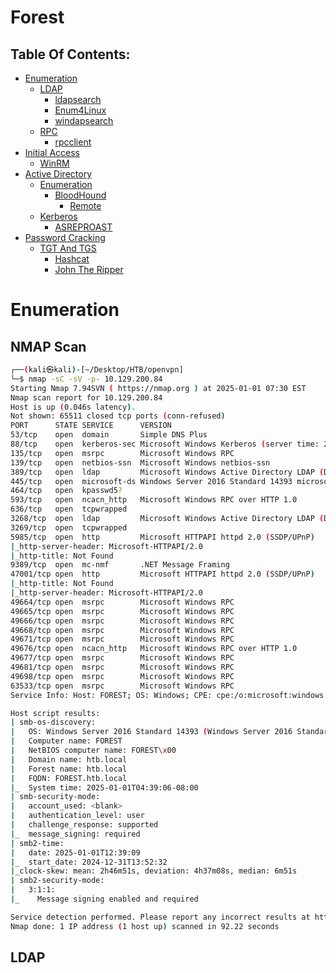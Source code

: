 # Forest

## Table Of Contents:
<!--ts-->
  * [Enumeration](#enumeration)
    * [LDAP](#ldap)
      * [ldapsearch](#ldapsearch)
      * [Enum4Linux](#enum4linux)
      * [windapsearch](#windapsearch)
    * [RPC](#rpc)
      * [rpcclient](#rpcclient)
 * [Initial Access](#initial-access)
   * [WinRM](#winrm)
 * [Active Directory](#active-directory)
   * [Enumeration](#enumeration)
     * [BloodHound](#bloodhound)
       * [Remote](#remote)
   * [Kerberos](#kerberos)
     * [ASREPROAST](#asreproast)
* [Password Cracking](#password-cracking)
  * [TGT And TGS](#tgt-and-tgs)
    * [Hashcat](#hashcat)
    * [John The Ripper](#john-the-ripper)
<!--te-->

# **Enumeration**

## **NMAP Scan**
```bash
┌──(kali㉿kali)-[~/Desktop/HTB/openvpn]
└─$ nmap -sC -sV -p- 10.129.200.84                 
Starting Nmap 7.94SVN ( https://nmap.org ) at 2025-01-01 07:30 EST
Nmap scan report for 10.129.200.84
Host is up (0.046s latency).
Not shown: 65511 closed tcp ports (conn-refused)
PORT      STATE SERVICE      VERSION
53/tcp    open  domain       Simple DNS Plus
88/tcp    open  kerberos-sec Microsoft Windows Kerberos (server time: 2025-01-01 12:38:16Z)
135/tcp   open  msrpc        Microsoft Windows RPC
139/tcp   open  netbios-ssn  Microsoft Windows netbios-ssn
389/tcp   open  ldap         Microsoft Windows Active Directory LDAP (Domain: htb.local, Site: Default-First-Site-Name)
445/tcp   open  microsoft-ds Windows Server 2016 Standard 14393 microsoft-ds (workgroup: HTB)
464/tcp   open  kpasswd5?
593/tcp   open  ncacn_http   Microsoft Windows RPC over HTTP 1.0
636/tcp   open  tcpwrapped
3268/tcp  open  ldap         Microsoft Windows Active Directory LDAP (Domain: htb.local, Site: Default-First-Site-Name)
3269/tcp  open  tcpwrapped
5985/tcp  open  http         Microsoft HTTPAPI httpd 2.0 (SSDP/UPnP)
|_http-server-header: Microsoft-HTTPAPI/2.0
|_http-title: Not Found
9389/tcp  open  mc-nmf       .NET Message Framing
47001/tcp open  http         Microsoft HTTPAPI httpd 2.0 (SSDP/UPnP)
|_http-title: Not Found
|_http-server-header: Microsoft-HTTPAPI/2.0
49664/tcp open  msrpc        Microsoft Windows RPC
49665/tcp open  msrpc        Microsoft Windows RPC
49666/tcp open  msrpc        Microsoft Windows RPC
49668/tcp open  msrpc        Microsoft Windows RPC
49671/tcp open  msrpc        Microsoft Windows RPC
49676/tcp open  ncacn_http   Microsoft Windows RPC over HTTP 1.0
49677/tcp open  msrpc        Microsoft Windows RPC
49681/tcp open  msrpc        Microsoft Windows RPC
49698/tcp open  msrpc        Microsoft Windows RPC
63533/tcp open  msrpc        Microsoft Windows RPC
Service Info: Host: FOREST; OS: Windows; CPE: cpe:/o:microsoft:windows

Host script results:
| smb-os-discovery: 
|   OS: Windows Server 2016 Standard 14393 (Windows Server 2016 Standard 6.3)
|   Computer name: FOREST
|   NetBIOS computer name: FOREST\x00
|   Domain name: htb.local
|   Forest name: htb.local
|   FQDN: FOREST.htb.local
|_  System time: 2025-01-01T04:39:06-08:00
| smb-security-mode: 
|   account_used: <blank>
|   authentication_level: user
|   challenge_response: supported
|_  message_signing: required
| smb2-time: 
|   date: 2025-01-01T12:39:09
|_  start_date: 2024-12-31T13:52:32
|_clock-skew: mean: 2h46m51s, deviation: 4h37m08s, median: 6m51s
| smb2-security-mode: 
|   3:1:1: 
|_    Message signing enabled and required

Service detection performed. Please report any incorrect results at https://nmap.org/submit/ .
Nmap done: 1 IP address (1 host up) scanned in 92.22 seconds

```

## **LDAP**

